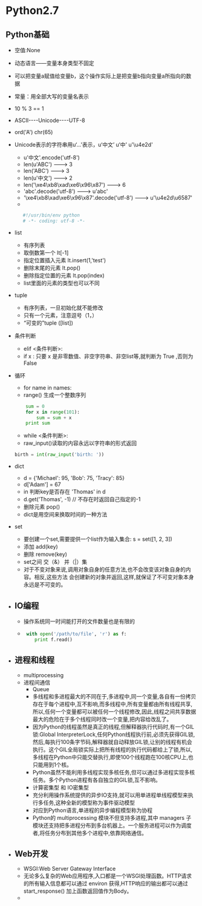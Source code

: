 # Python2.7

## Python基础

  - 空值:None
  - 动态语言——变量本身类型不固定
  - 可以把变量a赋值给变量b，这个操作实际上是把变量b指向变量a所指向的数据
  - 常量：用全部大写的变量名表示
  - 10 % 3 == 1   
  - ASCII----Unicode----UTF-8
  - ord('A')   chr(65)
  - Unicode表示的字符串用u‘...'表示，u‘中文’  u‘中' u'\u4e2d'
    
    - u'中文'.encode('utf-8') 
    - len(u'ABC') ---> 3
    - len('ABC') ---> 3
    - len(u'中文') ---> 2
    - len('\xe4\xb8\xad\xe6\x96\x87') ---> 6
    - 'abc'.decode('utf-8') ---> u'abc'
    - '\xe4\xb8\xad\xe6\x96\x87'.decode('utf-8') ---> u'\u4e2d\u6587'
    - 
    ```python
       #!/usr/bin/env python   
       # -*- coding: utf-8 -*-
     ```
  - list
  
    - 有序列表 
    - 取倒数第一个    lt[-1]
    - 指定位置插入元素 lt.insert(1,'test')
    - 删除末尾的元素   lt.pop()  
    - 删除指定位置的元素 lt.pop(index)
    - list里面的元素的类型也可以不同
  - tuple
    
    - 有序列表，一旦初始化就不能修改
    - 只有一个元素，注意逗号（1，）
    - “可变的”tuple ([list])
  - 条件判断
  
    - elif <条件判断>: 
    - if x : 只要 x 是非零数值、非空字符串、非空list等,就判断为 True ,否则为 False 
  - 循环
    
    - for name in names:
    - range() 生成一个整数序列  
    ```python
        sum = 0
        for x in range(101): 
            sum = sum + x
        print sum
     ```
    - while <条件判断>:
    - raw_input()读取的内容永远以字符串的形式返回
    ```python
    birth = int(raw_input('birth: '))
    ```
  - dict
  
    - d = {'Michael': 95, 'Bob': 75, 'Tracy': 85}
    - d['Adam'] = 67
    - in 判断key是否存在 'Thomas' in d
    - d.get('Thomas', -1)  // 不存在时返回自己指定的-1
    - 删除元素 pop()
    - dict是用空间来换取时间的一种方法
  - set
  
    - 要创建一个set,需要提供一个list作为输入集合: s = set([1, 2, 3])
    - 添加 add(key)
    - 删除 remove(key)
    - set之间 交（&） 并（|）集 
    - 对于不变对象来说,调用对象自身的任意方法,也不会改变该对象自身的内容。相反,这些方法
会创建新的对象并返回,这样,就保证了不可变对象本身永远是不可变的。

- IO编程
    -
    - 操作系统同一时间能打开的文件数量也是有限的
    - ```python
       with open('/path/to/file', 'r') as f:
          print f.read()
      ```
- 进程和线程
    -
    - multiprocessing
    - 进程间通信
      - Queue
      - 多线程和多进程最大的不同在于,多进程中,同一个变量,各自有一份拷贝存在于每个进程中,互不影响,而多线程中,所有变量都由所有线程共享,所以,任何一个变量都可以被任何一个线程修改,因此,线程之间共享数据最大的危险在于多个线程同时改一个变量,把内容给改乱了。
      - 因为Python的线程虽然是真正的线程,但解释器执行代码时,有一个GIL锁:Global InterpreterLock,任何Python线程执行前,必须先获得GIL锁,然后,每执行100条字节码,解释器就自动释放GIL锁,让别的线程有机会执行。这个GIL全局锁实际上把所有线程的执行代码都给上了锁,所以,多线程在Python中只能交替执行,即使100个线程跑在100核CPU上,也只能用到1个核。
      - Python虽然不能利用多线程实现多核任务,但可以通过多进程实现多核任务。多个Python进程有各自独立的GIL锁,互不影响。
      - 计算密集型 和 IO密集型
      - 充分利用操作系统提供的异步IO支持,就可以用单进程单线程模型来执行多任务,这种全新的模型称为事件驱动模型
      - 对应到Python语言,单进程的异步编程模型称为协程
      - Python的 multiprocessing 模块不但支持多进程,其中 managers 子模块还支持把多进程分布到多台机器上。一个服务进程可以作为调度者,将任务分布到其他多个进程中,依靠网络通信。
      
- Web开发
    -
    - WSGI:Web Server Gateway Interface
    - 无论多么复杂的Web应用程序,入口都是一个WSGI处理函数。HTTP请求的所有输入信息都可以通过 environ 获得,HTTP响应的输出都可以通过 start_response() 加上函数返回值作为Body。
    - 
    